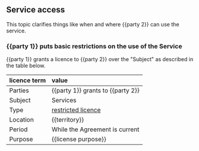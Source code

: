 ## Service access

This topic clarifies things like when and where {{party 2}} can use the service.

### {{party 1}} puts basic restrictions on the use of the Service

{{party 1}} grants a licence to {{party 2}} over the "Subject" as described in the table below.

|licence term| value
|:------------- |:-------------
| Parties | {{party 1}} grants to {{party 2}}
| Subject | Services
| Type | [restricted licence](https://github.com/lawpatch/au-ip_license/blob/249478cd511a2ad08929d6aff10f95458601d0fc/au-license_ip_restrictive.md)
| Location | {{territory}}
| Period | While the Agreement is current
| Purpose |  {{license purpose}}
